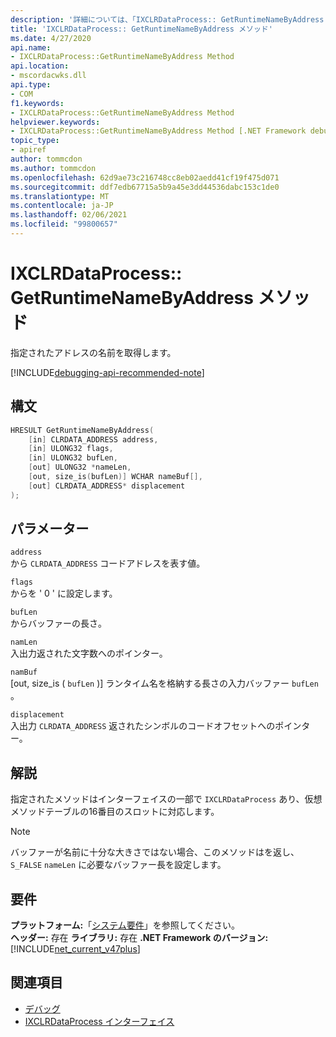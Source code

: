 ```yaml
---
description: '詳細については、「IXCLRDataProcess:: GetRuntimeNameByAddress メソッド」を参照してください。'
title: 'IXCLRDataProcess:: GetRuntimeNameByAddress メソッド'
ms.date: 4/27/2020
api.name:
- IXCLRDataProcess::GetRuntimeNameByAddress Method
api.location:
- mscordacwks.dll
api.type:
- COM
f1.keywords:
- IXCLRDataProcess::GetRuntimeNameByAddress Method
helpviewer.keywords:
- IXCLRDataProcess::GetRuntimeNameByAddress Method [.NET Framework debugging]
topic_type:
- apiref
author: tommcdon
ms.author: tommcdon
ms.openlocfilehash: 62d9ae73c216748cc8eb02aedd41cf19f475d071
ms.sourcegitcommit: ddf7edb67715a5b9a45e3dd44536dabc153c1de0
ms.translationtype: MT
ms.contentlocale: ja-JP
ms.lasthandoff: 02/06/2021
ms.locfileid: "99800657"
---
```

# <a name="ixclrdataprocessgetruntimenamebyaddress-method"></a>IXCLRDataProcess:: GetRuntimeNameByAddress メソッド

指定されたアドレスの名前を取得します。

[!INCLUDE[debugging-api-recommended-note](../../../../includes/debugging-api-recommended-note.md)]

## <a name="syntax"></a>構文

```cpp
HRESULT GetRuntimeNameByAddress(
    [in] CLRDATA_ADDRESS address,
    [in] ULONG32 flags,
    [in] ULONG32 bufLen,
    [out] ULONG32 *nameLen,
    [out, size_is(bufLen)] WCHAR nameBuf[],
    [out] CLRDATA_ADDRESS* displacement
);
```

## <a name="parameters"></a>パラメーター

`address`\
から `CLRDATA_ADDRESS` コードアドレスを表す値。

`flags`\
からを ' 0 ' に設定します。

`bufLen`\
からバッファーの長さ。

`namLen`\
入出力返された文字数へのポインター。

`namBuf`\
[out, size_is ( `bufLen` )] ランタイム名を格納する長さの入力バッファー `bufLen` 。

`displacement`\
入出力 `CLRDATA_ADDRESS` 返されたシンボルのコードオフセットへのポインター。

## <a name="remarks"></a>解説

指定されたメソッドはインターフェイスの一部で `IXCLRDataProcess` あり、仮想メソッドテーブルの16番目のスロットに対応します。

> [!NOTE]
> バッファーが名前に十分な大きさではない場合、このメソッドはを返し、 `S_FALSE` `nameLen` に必要なバッファー長を設定します。

## <a name="requirements"></a>要件

**プラットフォーム:**「[システム要件](../../get-started/system-requirements.md)」を参照してください。\
**ヘッダー:** 存在
**ライブラリ:** 存在
**.NET Framework のバージョン:**[!INCLUDE[net_current_v47plus](../../../../includes/net-current-v47plus.md)]

## <a name="see-also"></a>関連項目

- [デバッグ](index.md)
- [IXCLRDataProcess インターフェイス](ixclrdataprocess-interface.md)
